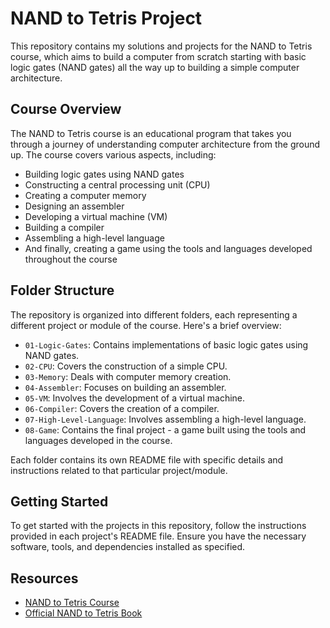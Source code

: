 # NAND to Tetris Project

This repository contains my solutions and projects for the NAND to Tetris course, which aims to build a computer from scratch starting with basic logic gates (NAND gates) all the way up to building a simple computer architecture.

## Course Overview

The NAND to Tetris course is an educational program that takes you through a journey of understanding computer architecture from the ground up. The course covers various aspects, including:

- Building logic gates using NAND gates
- Constructing a central processing unit (CPU)
- Creating a computer memory
- Designing an assembler
- Developing a virtual machine (VM)
- Building a compiler
- Assembling a high-level language
- And finally, creating a game using the tools and languages developed throughout the course

## Folder Structure

The repository is organized into different folders, each representing a different project or module of the course. Here's a brief overview:

- `01-Logic-Gates`: Contains implementations of basic logic gates using NAND gates.
- `02-CPU`: Covers the construction of a simple CPU.
- `03-Memory`: Deals with computer memory creation.
- `04-Assembler`: Focuses on building an assembler.
- `05-VM`: Involves the development of a virtual machine.
- `06-Compiler`: Covers the creation of a compiler.
- `07-High-Level-Language`: Involves assembling a high-level language.
- `08-Game`: Contains the final project - a game built using the tools and languages developed in the course.

Each folder contains its own README file with specific details and instructions related to that particular project/module.

## Getting Started

To get started with the projects in this repository, follow the instructions provided in each project's README file. Ensure you have the necessary software, tools, and dependencies installed as specified.

## Resources

- [NAND to Tetris Course](https://www.nand2tetris.org/)
- [Official NAND to Tetris Book](https://www.amazon.com/Elements-Computing-Systems-Building-Principles/dp/0262640686)
